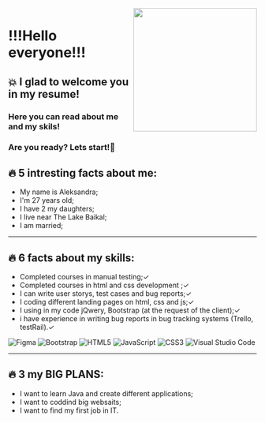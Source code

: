 
  <img src="https://media.giphy.com/media/ZDTbix65Me1YDNLDF3/giphy.gif" width=250px align="right">
 

# **!!!Hello everyone!!!**
## :boom: I glad to welcome you in my resume!
 
### Here you can read about me and my skils! 
### Are you ready? Lets start!:rocket:

## :fire: **5 intresting facts about me:**
* My name is Aleksandra;
* I'm 27 years old;
* I have 2 my daughters;
* I live near The Lake Baikal;
* I am married;

___
## :fire: 6 facts about my skills:
* Completed courses in manual testing;✓
* Completed courses in html and css development ;✓
* I can write user storys, test cases and bug reports;✓
* I coding different landing pages on html, css and js;✓
* I using in my code jQwery, Bootstrap (at the request of the client);✓
* i have experience in writing bug reports in bug tracking systems (Trello, testRail).✓

![Figma](https://img.shields.io/badge/figma-%23F24E1E.svg?style=for-the-badge&logo=figma&logoColor=white)
![Bootstrap](https://img.shields.io/badge/bootstrap-%23563D7C.svg?style=for-the-badge&logo=bootstrap&logoColor=white)
![HTML5](https://img.shields.io/badge/html5-%23E34F26.svg?style=for-the-badge&logo=html5&logoColor=white)
![JavaScript](https://img.shields.io/badge/javascript-%23323330.svg?style=for-the-badge&logo=javascript&logoColor=%23F7DF1E)
![CSS3](https://img.shields.io/badge/css3-%231572B6.svg?style=for-the-badge&logo=css3&logoColor=white)
![Visual Studio Code](https://img.shields.io/badge/Visual%20Studio%20Code-0078d7.svg?style=for-the-badge&logo=visual-studio-code&logoColor=white)

___
## :fire: 3 my **BIG PLANS**:
* I want to learn Java and create different applications;
* I want to coddind big websaits;
* I want to find my first job in IT.
